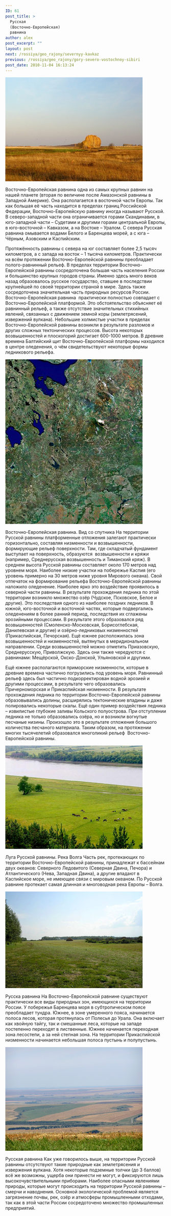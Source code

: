 ```yaml
---
ID: 61
post_title: >
  Русская
  (Восточно-Европейская)
  равнина
author: alex
post_excerpt: ""
layout: post
next: /rossiya/geo_rajony/severnyy-kavkaz
previous: /rossiya/geo_rajony/gory-severo-vostochnoy-sibiri
post_date: 2010-11-04 16:13:24
---
```


 

![](/img/book/496.jpg)

Восточно-Европейская равнина одна из самых крупных равнин на нашей планете (вторая по величине после Амазонской равнины в Западной Америке). Она располагается в восточной части Европы. Так как большая её часть находится в пределах границ Российской Федерации, Восточно-Европейскую равнину иногда называют Русской. В северо-западной части она ограничивается горами Скандинавии, в юго-западной части – Судетами и другими горами центральной Европы, в юго-восточной – Кавказом, а на Востоке – Уралом. С севера Русская равнина омывается водами Белого и Баренцева морей, а с юга – Чёрным, Азовским и Каспийским.
  
Протяжённость равнины с севера на юг составляет более 2,5 тысяч километров, а с запада на восток – 1 тысяча километров. Практически на всём протяжении Восточно-Европейской равнины преобладает полого-равнинный рельеф. В пределах территории Восточно-Европейской равнины сосредоточена большая часть населения России и большинство крупных городов страны. Именно здесь много веков назад образовалось русское государство, ставшее в последствии крупнейшей по своей территории страной в мире. Здесь также сосредоточена значительная часть природных ресурсов России.
Восточно-Европейская равнина &nbsp;практически полностью совпадает с Восточно-Европейской платформой. Это обстоятельство объясняет её равнинный рельеф, а также отсутствие значительных стихийных явлений, связанных с движением земной коры (землетрясений, извержений вулкана). Небольшие холмистые участки в пределах Восточно-Европейской равнины возникли в результате разломов и других сложных тектонических процессов. Высота некоторых возвышенностей и плоскогорий достигает 600-1000 метров. В древние времена Балтийский щит Восточно-Европейской платформы находился в центре оледенения, о чём свидетельствуют некоторые формы ледникового рельефа.


![](/img/text/Geogr_rai_ross/Vost_evr_ravn/2.jpg)

Восточно-Европейская равнина. Вид со спутника
На территории Русской равнины платформенные отложения залегают практически горизонтально, составляя низменности и возвышенности, формирующие рельеф поверхности. Там, где складчатый фундамент выступает на поверхность, образуются&nbsp; возвышенности и кряжи (например, Среднерусская возвышенность и Тиманский кряж). В среднем высота Русской равнины составляет около 170 метров над уровнем моря. Наиболее низкие участки на побережье Каспия (его уровень примерно на 30 метров ниже уровня Мирового океана). 
Свой отпечаток на формирование рельефа Восточно-Европейской равнины наложило оледенение. Наиболее ярко это воздействие проявилось в северной части равнины. В результате прохождения ледника по этой территории возникло множество озёр (Чудское, Псковское, Белое и другие). Это последствия одного из наиболее поздних ледников. В южной, юго-восточной и восточной частях, которые подвергались оледенениям в более ранний период, последствия их сглажены эрозийными процессами. В результате этого образовался ряд возвышенностей (Смоленско-Московская, Борисоглебская, Данилевская и другие) и озёрно-ледниковых низменностей (Прикаспийская, Печорская).
Ещё южнее расположилась зона возвышенностей и низменностей, вытянутых в меридиональном направлении. Среди возвышенностей можно отметить Приазовскую, Среднерусскую, Приволжскую. Здесь они также чередуются с равнинами: Мещёрской, Окско-Донской, Ульяновской и другими. 
  
Ещё южнее располагаются приморские низменности, которые в древние времена частично погрузились под уровень моря. Равнинный рельеф здесь был частично подкорректирован водной эрозией и другими процессами, в результате чего образовались Причерноморская и Прикаспийская низменности.
В результате прохождения ледника по территории Восточно-Европейской равнины образовывались долины, расширялись тектонические впадины и даже полировались некоторые скалы. Ещё один пример воздействия ледника – извилистые глубокие заливы Кольского полуострова. При отступлении ледника не только образовались озёра, но и возникли вогнутые песчаные низины. Произошло это в результате отложения большого количества песчаного материала. Таким образом, на протяжении многих тысячелетий образовался многоликий рельеф &nbsp;Восточно-Европейской равнины.


![](/img/text/Geogr_rai_ross/Vost_evr_ravn/3.jpg)

Луга Русской равнины. Река Волга 
Часть рек, протекающих по территории Восточно-Европейской равнины, принадлежат к бассейнам двух океанов: Северного Ледовитого (Северная Двина, Печора) и Атлантического (Нева, Западная Двина), а другие впадают в Каспийское море, не имеющее связи с мировым океаном. По Русской равнине протекает самая длинная и многоводная река Европы – Волга.


![](/img/text/Geogr_rai_ross/Vost_evr_ravn/4.jpg)

Русска равнина 
На Восточно-Европейской равнине существуют практически все виды природных зон, имеющихся на территории России. У побережья Баренцева моря в субтропическом поясе преобладает тундра. Южнее, в зоне умеренного пояса, начинается полоса лесов, которая протянулась от Полесья до Урала. Она включает как хвойную тайгу, так и смешанные леса, которые на западе постепенно переходят в лиственные. Южнее начинается переходная зона лесостепи, а за ней степная зона. На территории Прикаспийской низменности начинается небольшая полоса пустынь и полупустынь. 


![](/img/text/Geogr_rai_ross/Vost_evr_ravn/5.jpg)

Русская равнина 
Как уже говорилось выше, на территории Русской равнины отсутствуют такие природные как землетрясения и извержения вулкана. Хотя некоторые подземные толчки (до 3 баллов) всё же возможны, ущерба они принести не могут, и фиксируются лишь высокочувствительными приборами. Наиболее опасными явлениями природы, которые могут происходить на территории Русской равнины – смерчи и наводнения. Основной экологической проблемой является загрязнение почвы, рек, озёр и атмосферы промышленными отходами, так как в этой части России сосредоточено множество промышленных предприятий.